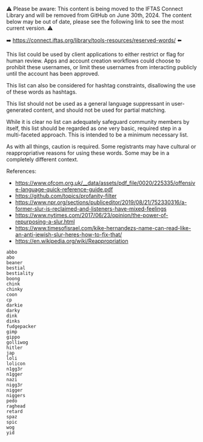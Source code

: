 :warning: Please be aware: This content is being moved to the IFTAS Connect Library and will be removed from GitHub on June 30th, 2024. The content below may be out of date, please see the following link to see the most current version. :warning:

:arrow_right: https://connect.iftas.org/library/tools-resources/reserved-words/ :arrow_left:

This list could be used by client applications to either restrict or flag for human review. Apps and account creation workflows could choose to prohibit these usernames, or limit these usernames from interacting publicly until the account has been approved. 

This list can also be considered for hashtag constraints, disallowing the use of these words as hashtags.

This list should not be used as a general language suppressant in user-generated content, and should not be used for partial matching.

While it is clear no list can adequately safeguard community members by itself, this list should be regarded as one very basic, required step in a multi-faceted approach. This is intended to be a minimum necessary list. 

As with all things, caution is required. Some registrants may have cultural or reappropriative reasons for using these words. Some may be in a completely different context.

References:
 - https://www.ofcom.org.uk/__data/assets/pdf_file/0020/225335/offensive-language-quick-reference-guide.pdf
 - https://github.com/topics/profanity-filter
 - https://www.npr.org/sections/publiceditor/2019/08/21/752330316/a-former-slur-is-reclaimed-and-listeners-have-mixed-feelings
 - https://www.nytimes.com/2017/06/23/opinion/the-power-of-repurposing-a-slur.html
 - https://www.timesofisrael.com/kike-hernandezs-name-can-read-like-an-anti-jewish-slur-heres-how-to-fix-that/
 - https://en.wikipedia.org/wiki/Reappropriation

```
abbo
abo
beaner
bestial
bestiality
boong
chink
chinky
coon
cp
darkie
darky
dink
dinks
fudgepacker
gimp
gippo
golliwog
hitler
jap
loli
lolicon
n1gg3r
n1gger
nazi
nigg3r
nigger
niggers
pedo
raghead
retard
spaz
spic
wog
yid
```

